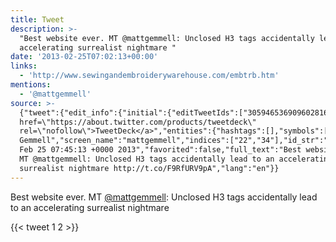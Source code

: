 ```yaml
---
title: Tweet
description: >-
  "Best website ever. MT @mattgemmell: Unclosed H3 tags accidentally lead to an
  accelerating surrealist nightmare "
date: '2013-02-25T07:02:13+00:00'
links:
  - 'http://www.sewingandembroiderywarehouse.com/embtrb.htm'
mentions:
  - '@mattgemmell'
source: >-
  {"tweet":{"edit_info":{"initial":{"editTweetIds":["305946536909602816"],"editableUntil":"2013-02-25T08:45:13.268Z","editsRemaining":"5","isEditEligible":true}},"retweeted":false,"source":"<a
  href=\"https://about.twitter.com/products/tweetdeck\"
  rel=\"nofollow\">TweetDeck</a>","entities":{"hashtags":[],"symbols":[],"user_mentions":[{"name":"Matt
  Gemmell","screen_name":"mattgemmell","indices":["22","34"],"id_str":"755859","id":"755859"}],"urls":[{"url":"http://t.co/F9RfURV9pA","expanded_url":"http://www.sewingandembroiderywarehouse.com/embtrb.htm","display_url":"sewingandembroiderywarehouse.com/embtrb.htm","indices":["111","133"]}]},"display_text_range":["0","133"],"favorite_count":"1","id_str":"305946536909602816","truncated":false,"retweet_count":"2","id":"305946536909602816","possibly_sensitive":false,"created_at":"Mon
  Feb 25 07:45:13 +0000 2013","favorited":false,"full_text":"Best website ever.
  MT @mattgemmell: Unclosed H3 tags accidentally lead to an accelerating
  surrealist nightmare http://t.co/F9RfURV9pA","lang":"en"}}
---
```

Best website ever. MT [@mattgemmell](https://twitter.com/@mattgemmell): Unclosed H3 tags accidentally lead to an accelerating surrealist nightmare 
    
{{< tweet 1 2 >}}
    
